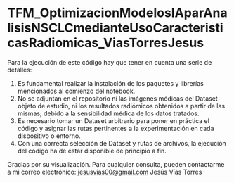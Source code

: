 # TFM_OptimizacionModelosIAparAnalisisNSCLCmedianteUsoCaracteristicasRadiomicas_ViasTorresJesus

Para la ejecución de este código hay que tener en cuenta una serie de detalles:

  1. Es fundamental realizar la instalación de los paquetes y librerías mencionados al comienzo del notebook.
  2. No se adjuntan en el repositorio ni las imágenes médicas del Dataset objeto de estudio, ni los resultados radiómicos obtenidos a partir de las mismas; debido a la sensibilidad médica de los datos tratados.
  3. Es necesario tomar un Dataset arbitrario para poner en práctica el código y asignar las rutas pertinentes a la experimentación en cada dispositivo o entorno.
  4. Con una correcta selección de Dataset y rutas de archivos, la ejecución del código ha de estar disponible de principio a fin.

Gracias por su visualización. Para cualquier consulta, pueden contactarme a mi correo electrónico: jesusvias00@gmail.com 
Jesús Vías Torres
